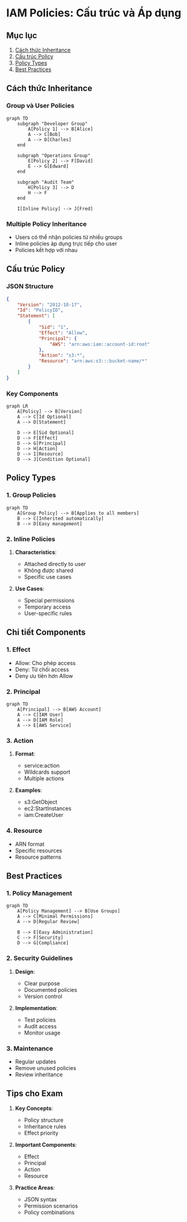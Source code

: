 # IAM Policies: Cấu trúc và Áp dụng

## Mục lục
1. [Cách thức Inheritance](#cách-thức-inheritance)
2. [Cấu trúc Policy](#cấu-trúc-policy)
3. [Policy Types](#policy-types)
4. [Best Practices](#best-practices)

## Cách thức Inheritance

### Group và User Policies
```mermaid
graph TD
    subgraph "Developer Group"
        A[Policy 1] --> B[Alice]
        A --> C[Bob]
        A --> D[Charles]
    end
    
    subgraph "Operations Group"
        E[Policy 2] --> F[David]
        E --> G[Edward]
    end
    
    subgraph "Audit Team"
        H[Policy 3] --> D
        H --> F
    end
    
    I[Inline Policy] --> J[Fred]
```

### Multiple Policy Inheritance
- Users có thể nhận policies từ nhiều groups
- Inline policies áp dụng trực tiếp cho user
- Policies kết hợp với nhau

## Cấu trúc Policy

### JSON Structure
```json
{
    "Version": "2012-10-17",
    "Id": "PolicyID",
    "Statement": [
        {
            "Sid": "1",
            "Effect": "Allow",
            "Principal": {
                "AWS": "arn:aws:iam::account-id:root"
            },
            "Action": "s3:*",
            "Resource": "arn:aws:s3:::bucket-name/*"
        }
    ]
}
```

### Key Components
```mermaid
graph LR
    A[Policy] --> B[Version]
    A --> C[Id Optional]
    A --> D[Statement]
    
    D --> E[Sid Optional]
    D --> F[Effect]
    D --> G[Principal]
    D --> H[Action]
    D --> I[Resource]
    D --> J[Condition Optional]
```

## Policy Types

### 1. Group Policies
```mermaid
graph TD
    A[Group Policy] --> B[Applies to all members]
    B --> C[Inherited automatically]
    B --> D[Easy management]
```

### 2. Inline Policies
1. **Characteristics**:
   - Attached directly to user
   - Không được shared
   - Specific use cases

2. **Use Cases**:
   - Special permissions
   - Temporary access
   - User-specific rules

## Chi tiết Components

### 1. Effect
- Allow: Cho phép access
- Deny: Từ chối access
- Deny ưu tiên hơn Allow

### 2. Principal
```mermaid
graph TD
    A[Principal] --> B[AWS Account]
    A --> C[IAM User]
    A --> D[IAM Role]
    A --> E[AWS Service]
```

### 3. Action
1. **Format**:
   - service:action
   - Wildcards support
   - Multiple actions

2. **Examples**:
   - s3:GetObject
   - ec2:StartInstances
   - iam:CreateUser

### 4. Resource
- ARN format
- Specific resources
- Resource patterns

## Best Practices

### 1. Policy Management
```mermaid
graph TD
    A[Policy Management] --> B[Use Groups]
    A --> C[Minimal Permissions]
    A --> D[Regular Review]
    
    B --> E[Easy Administration]
    C --> F[Security]
    D --> G[Compliance]
```

### 2. Security Guidelines
1. **Design**:
   - Clear purpose
   - Documented policies
   - Version control

2. **Implementation**:
   - Test policies
   - Audit access
   - Monitor usage

### 3. Maintenance
- Regular updates
- Remove unused policies
- Review inheritance

## Tips cho Exam

1. **Key Concepts**:
   - Policy structure
   - Inheritance rules
   - Effect priority

2. **Important Components**:
   - Effect
   - Principal
   - Action
   - Resource

3. **Practice Areas**:
   - JSON syntax
   - Permission scenarios
   - Policy combinations